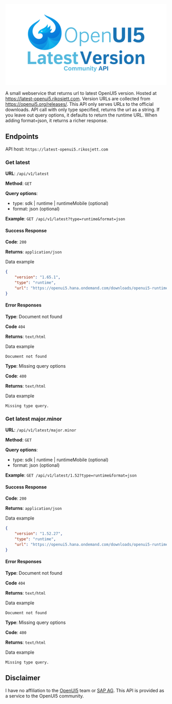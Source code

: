 !["Logo"](repository-header.png)

A small webservice that returns url to latest OpenUI5 version. Hosted at https://latest-openui5.rikosjett.com. Version URLs are collected from https://openui5.org/releases/. This API only serves URLs to the official downloads. API call with only type specified, returns the url as a string. If you leave out query options, it defaults to return the runtime URL. When adding format=json, it returns a richer response.

## Endpoints

API host: `https://latest-openui5.rikosjett.com`

### Get latest

**URL**: `/api/v1/latest`

**Method**: `GET`

**Query options**:
* type: sdk | runtime | runtimeMobile (optional)
* format: json (optional)

**Example**: `GET /api/v1/latest?type=runtime&format=json`

#### Success Response

**Code**: `200`

**Returns**: `application/json`

Data example
```json 
{
    "version": "1.65.1",
    "type": "runtime",
    "url": "https://openui5.hana.ondemand.com/downloads/openui5-runtime-1.65.1.zip"
}
```

#### Error Responses

**Type**: Document not found

**Code** `404`

**Returns**: `text/html`

Data example
```
Document not found
```

**Type**: Missing query options

**Code**: `400`

**Returns**: `text/html`

Data example
```
Missing type query.
```

### Get latest major.minor

**URL**: `/api/v1/latest/major.minor`

**Method**: `GET`

**Query options**:
* type: sdk | runtime | runtimeMobile (optional)
* format: json (optional)

**Example**: `GET /api/v1/latest/1.52?type=runtime&format=json`

#### Success Response

**Code**: `200`

**Returns**: `application/json`

Data example
```json 
{
    "version": "1.52.27",
    "type": "runtime",
    "url": "https://openui5.hana.ondemand.com/downloads/openui5-runtime-1.52.27.zip"
}
```

#### Error Responses

**Type**: Document not found

**Code** `404`

**Returns**: `text/html`

Data example
```
Document not found
```

**Type**: Missing query options

**Code**: `400`

**Returns**: `text/html`

Data example
```
Missing type query.
```

## Disclaimer
I have no affiliation to the [OpenUI5](https://openui5.org) team or [SAP AG](https://www.sap.com). This API is provided as a service to the OpenUI5 community.